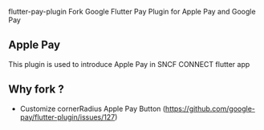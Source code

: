 flutter-pay-plugin
Fork Google Flutter Pay Plugin for Apple Pay and Google Pay


## Apple Pay
This plugin is used to introduce Apple Pay in SNCF CONNECT flutter app

## Why fork ?
- Customize cornerRadius Apple Pay Button (https://github.com/google-pay/flutter-plugin/issues/127)
